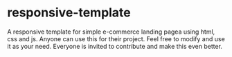 # responsive-template
A responsive template for simple e-commerce landing pagea using html, css and js. Anyone can use this for their project. Feel free to modify and use it as your need. Everyone is invited to contribute and make this even better.
